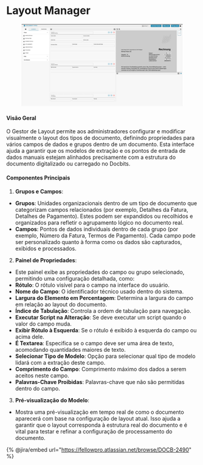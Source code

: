 # Layout Manager

<figure><img src="../../../../../.gitbook/assets/Bildschirmfoto%202024-05-08%20um%2008.46.24.png" alt=""><figcaption></figcaption></figure>

#### Visão Geral

O Gestor de Layout permite aos administradores configurar e modificar visualmente o layout dos tipos de documento, definindo propriedades para vários campos de dados e grupos dentro de um documento. Esta interface ajuda a garantir que os modelos de extração e os pontos de entrada de dados manuais estejam alinhados precisamente com a estrutura do documento digitalizado ou carregado no Docbits.

#### Componentes Principais

1. **Grupos e Campos**:

* **Grupos**: Unidades organizacionais dentro de um tipo de documento que categorizam campos relacionados (por exemplo, Detalhes da Fatura, Detalhes de Pagamento). Estes podem ser expandidos ou recolhidos e organizados para refletir o agrupamento lógico no documento real.
* **Campos**: Pontos de dados individuais dentro de cada grupo (por exemplo, Número da Fatura, Termos de Pagamento). Cada campo pode ser personalizado quanto à forma como os dados são capturados, exibidos e processados.

2. **Painel de Propriedades**:

* Este painel exibe as propriedades do campo ou grupo selecionado, permitindo uma configuração detalhada, como:
* **Rótulo**: O rótulo visível para o campo na interface do usuário.
* **Nome do Campo**: O identificador técnico usado dentro do sistema.
* **Largura do Elemento em Percentagem**: Determina a largura do campo em relação ao layout do documento.
* **Índice de Tabulação**: Controla a ordem de tabulação para navegação.
* **Executar Script na Alteração**: Se deve executar um script quando o valor do campo muda.
* **Exibir Rótulo à Esquerda**: Se o rótulo é exibido à esquerda do campo ou acima dele.
* **É Textarea**: Especifica se o campo deve ser uma área de texto, acomodando quantidades maiores de texto.
* **Selecionar Tipo de Modelo**: Opção para selecionar qual tipo de modelo lidará com a extração deste campo.
* **Comprimento do Campo**: Comprimento máximo dos dados a serem aceitos neste campo.
* **Palavras-Chave Proibidas**: Palavras-chave que não são permitidas dentro do campo.

3. **Pré-visualização do Modelo**:

* Mostra uma pré-visualização em tempo real de como o documento aparecerá com base na configuração de layout atual. Isso ajuda a garantir que o layout corresponda à estrutura real do documento e é vital para testar e refinar a configuração de processamento do documento.

{% @jira/embed url="https://fellowpro.atlassian.net/browse/DOCB-2490" %}
